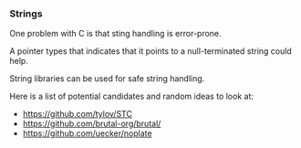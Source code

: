 
### Strings ###

One problem with C is that sting handling is error-prone.

A pointer types that indicates that it points to a null-terminated string could help.

String libraries can be used for safe string handling.

Here is a list of potential candidates and random ideas to look at:
* https://github.com/tylov/STC
* https://github.com/brutal-org/brutal/
* https://github.com/uecker/noplate


